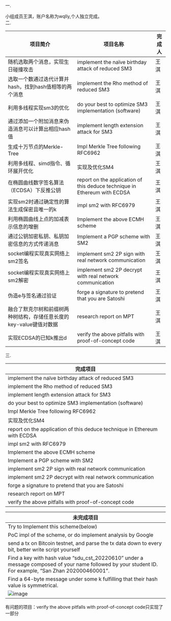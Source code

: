 一.

小组成员王淇，账户名称为wqlly,个人独立完成。  
二.

项目简介	| 项目名称	| 完成人
----------------------------------------------------------------|--------------------------------------------------------------------------------------|-------------
 随机选取两个消息，实现生日碰撞攻击    | implement the naïve birthday attack of reduced SM3 |	王淇
选取一个数通过迭代计算并hash，找到hash值相等的两个消息|   implement the Rho method of reduced SM3	|王淇
利用多线程实现sm3的优化| do your best to optimize SM3 implementation (software)	|王淇
通过添加一个附加消息来伪造消息可以计算出相应hash值| implement length extension attack for SM3	|王淇
生成十万节点的Merkle-Tree	| Impl Merkle Tree following RFC6962  |	王淇
利用多线程、simd指令、循环展开优化 |	实现及优化SM4	| 王淇
在椭圆曲线数字签名算法（ECDSA）下反推公钥	| report on the application of this deduce technique in Ethereum with ECDSA  |	王淇
实现sm2时通过确定性的算法生成保密且唯一的k	| impl sm2 with RFC6979   |	王淇
利用椭圆曲线上点的加减表示信息的增删|Implement the above ECMH scheme  |	王淇
通过公钥加密私钥、私钥加密信息的方式传递消息|Implement a PGP scheme with SM2 | 	王淇
socket编程实现真实网络上sm2签名|implement sm2 2P sign with real network communication |	王淇
socket编程实现真实网络上sm2解密|implement sm2 2P decrypt with real network communication  |	王淇
伪造e与签名通过验证| forge a signature to pretend that you are Satoshi  | 	王淇
融合了默克尔树和前缀树两种树结构，存储任意长度的key-value键值对数据|research report on MPT  |	王淇
实现ECDSA的已知k推出d|verify the above pitfalls with proof-of-concept code  |王淇
三.

完成项目|
------------------------------------|
implement the naïve birthday attack of reduced SM3   |
implement the Rho method of reduced SM3   |
implement length extension attack for SM3  | 
do your best to optimize SM3 implementation (software)|      
Impl Merkle Tree following RFC6962    |
实现及优化SM4   |
report on the application of this deduce technique in Ethereum with ECDSA   |
impl sm2 with RFC6979   |
Implement the above ECMH scheme   |
Implement a PGP scheme with SM2   |
implement sm2 2P sign with real network communication   |
implement sm2 2P decrypt with real network communication | 
forge a signature to pretend that you are Satoshi   |
research report on MPT  |
verify the above pitfalls with proof-of-concept code  |

未完成项目|
------------------------------------|    
Try to Implement this scheme(below) |
PoC impl of the scheme, or do implement analysis by Google  |
send a tx on Bitcoin testnet, and parse the tx data down to every bit, better write script yourself   |
Find a key with hash value “sdu_cst_20220610” under a message composed of your name followed by your student ID. For example, “San Zhan 202000460001”.  |
Find a 64-byte message under some k fulfilling that their hash value is symmetrical.  |
![image](https://user-images.githubusercontent.com/105595347/181213346-c85d0b42-a9b5-4c7f-835d-0fc893561f2d.png) |

有问题的项目：verify the above pitfalls with proof-of-concept code只实现了一部分
